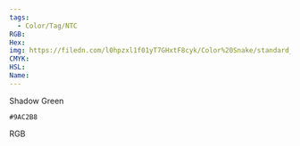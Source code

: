 ```yaml
---
tags:
  - Color/Tag/NTC
RGB:
Hex:
img: https://filedn.com/l0hpzxl1f01yT7GHxtF8cyk/Color%20Snake/standard_csv_to_svg/9AC2B8.svg
CMYK:
HSL:
Name:
---
```

Shadow Green
```palette
#9AC2B8
```
RGB
